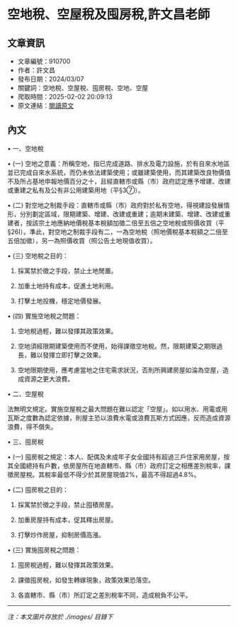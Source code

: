 # 空地稅、空屋稅及囤房稅,許文昌老師

## 文章資訊
- 文章編號：910700
- 作者：許文昌
- 發布日期：2024/03/07
- 關鍵詞：空地稅、空屋稅、囤房稅、空地、空屋
- 爬取時間：2025-02-02 20:09:13
- 原文連結：[閱讀原文](https://real-estate.get.com.tw/Columns/detail.aspx?no=910700)

## 內文
• 一、空地稅

• (一) 空地之意義：所稱空地，指已完成道路、排水及電力設施，於有自來水地區並已完成自來水系統，而仍未依法建築使用；或雖建築使用，而其建築改良物價值不及所占基地申報地價百分之十，且經直轄市或縣（市）政府認定應予增建、改建或重建之私有及公有非公用建築用地（平§3⑦）。

• (二) 對空地之制裁手段：直轄市或縣（市）政府對於私有空地，得視建設發展情形，分別劃定區域，限期建築、增建、改建或重建；逾期未建築、增建、改建或重建者，按該宗土地應納地價稅基本稅額加徵二倍至五倍之空地稅或照價收買（平§26I）。準此，對空地之制裁手段有二，一為空地稅（照地價稅基本稅額之二倍至五倍加徵），另一為照價收買（照公告土地現值收買）。

• (三) 空地稅之目的：

1. 採寓禁於徵之手段，禁止土地閒置。

2. 加重土地持有成本，促進土地利用。

3. 打擊土地投機，穩定地價發展。

• (四) 實施空地稅之問題：

1. 空地稅過輕，難以發揮其政策效果。

2. 空地須經限期建築使用而不使用，始得課徵空地稅。然，限期建築之期限過長，難以發揮立即打擊之效果。

3. 空地限期使用，應考慮當地之住宅需求狀況，否則所興建房屋如淪為空屋，造成資源之更大浪費。

• 二、空屋稅

法無明文規定。實施空屋稅之最大問題在難以認定「空屋」。如以用水、用電或用瓦斯之度數為認定依據，則屋主恐以浪費水電或浪費瓦斯方式因應，反而造成資源浪費，得不償失。

• 三、囤房稅

• (一) 囤房稅之規定：本人、配偶及未成年子女全國持有超過三戶住家用房屋，按其全國總持有戶數，依房屋所在地直轄市、縣（市）政府訂定之相應差別稅率，課徵房屋稅。其稅率最低不得少於其房屋現值2%，最高不得超過4.8%。

• (二) 囤房稅之目的：

1. 採寓禁於徵之手段，禁止囤積房屋。

2. 加重房屋持有成本，促其釋出房屋。

3. 打擊炒作房屋，抑制房價高漲。

• (三) 實施囤房稅之問題：

1. 囤房稅過輕，難以發揮其政策效果。

2. 課徵囤房稅，如發生轉嫁現象，政策效果恐落空。

3. 各直轄市、縣（市）所訂定之差別稅率不同，造成稅負不公平。
---
*注：本文圖片存放於 ./images/ 目錄下*
